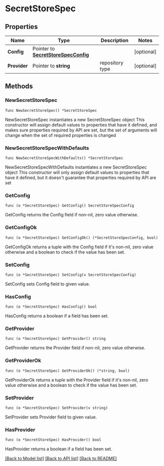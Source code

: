# SecretStoreSpec

## Properties

Name | Type | Description | Notes
------------ | ------------- | ------------- | -------------
**Config** | Pointer to [**SecretStoreSpecConfig**](SecretStoreSpecConfig.md) |  | [optional] 
**Provider** | Pointer to **string** | repository type | [optional] 

## Methods

### NewSecretStoreSpec

`func NewSecretStoreSpec() *SecretStoreSpec`

NewSecretStoreSpec instantiates a new SecretStoreSpec object
This constructor will assign default values to properties that have it defined,
and makes sure properties required by API are set, but the set of arguments
will change when the set of required properties is changed

### NewSecretStoreSpecWithDefaults

`func NewSecretStoreSpecWithDefaults() *SecretStoreSpec`

NewSecretStoreSpecWithDefaults instantiates a new SecretStoreSpec object
This constructor will only assign default values to properties that have it defined,
but it doesn't guarantee that properties required by API are set

### GetConfig

`func (o *SecretStoreSpec) GetConfig() SecretStoreSpecConfig`

GetConfig returns the Config field if non-nil, zero value otherwise.

### GetConfigOk

`func (o *SecretStoreSpec) GetConfigOk() (*SecretStoreSpecConfig, bool)`

GetConfigOk returns a tuple with the Config field if it's non-nil, zero value otherwise
and a boolean to check if the value has been set.

### SetConfig

`func (o *SecretStoreSpec) SetConfig(v SecretStoreSpecConfig)`

SetConfig sets Config field to given value.

### HasConfig

`func (o *SecretStoreSpec) HasConfig() bool`

HasConfig returns a boolean if a field has been set.

### GetProvider

`func (o *SecretStoreSpec) GetProvider() string`

GetProvider returns the Provider field if non-nil, zero value otherwise.

### GetProviderOk

`func (o *SecretStoreSpec) GetProviderOk() (*string, bool)`

GetProviderOk returns a tuple with the Provider field if it's non-nil, zero value otherwise
and a boolean to check if the value has been set.

### SetProvider

`func (o *SecretStoreSpec) SetProvider(v string)`

SetProvider sets Provider field to given value.

### HasProvider

`func (o *SecretStoreSpec) HasProvider() bool`

HasProvider returns a boolean if a field has been set.


[[Back to Model list]](../README.md#documentation-for-models) [[Back to API list]](../README.md#documentation-for-api-endpoints) [[Back to README]](../README.md)


